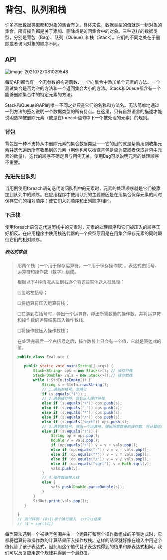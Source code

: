 # 背包、队列和栈

许多基础数据类型都和对象的集合有关。具体来说，数据类型的值就是一组对象的集合，所有操作都是关于添加、删除或是访问集合中的对象。三种这样的数据类型，分别是背包（Bag）、队列（Queue）和栈（Stack）。它们的不同之处在于删除或者访问对象的顺序不同。

## API

![image-20210727081029548](C:\Users\Howard\AppData\Roaming\Typora\typora-user-images\image-20210727081029548.png)

每份API都含有一个无参数的构造函数、一个向集合中添加单个元素的方法、一个测试集合是否为空的方法和一个返回集合大小的方法。Stack和Queue都含有一个能够删除集合中的特定元素的方法。

Stack和Queue的API的唯一不同之处只是它们的名称和方法名。无法简单地通过一列方法的签名说明一个数据类型的所有特点。在这里，只有自然语言的描述才能说明选择被删除元素（或是在foreach语句中下一个被处理的元素）的规则。

### 背包

背包是一种不支持从中删除元素的集合数据类型——它的目的就是帮助用例收集元素并迭代遍历所有收集到的元素（用例也可以检查背包是否为空或者获取背包中元素的数量）。迭代的顺序不确定且与用例无关。使用Bag可以说明元素的处理顺序不重要。



###  先进先出队列

当用例使用foreach语句迭代访问队列中的元素时，元素的处理顺序就是它们被添加到队列中的顺序。在应用程序中使用队列的主要原因是在用集合保存元素的同时保存它们的相对顺序：使它们入列顺序和出列顺序相同。



### 下压栈

使用foreach语句迭代遍历栈中的元素时，元素的处理顺序和它们被压入的顺序正好相反。在应用程序中使用栈迭代器的一个典型原因是在用集合保存元素的同时颠倒它们的相对顺序。



##### 表达式求值

>用两个栈（一个用于保存运算符，一个用于保存操作数）。表达式由括号、运算符和操作数（数字）组成。
>
>根据以下4种情况从左到右逐个将这些实体送入栈处理：
>
>❏忽略左括号；
>
>❏将运算符压入运算符栈；
>
>❏在遇到右括号时，弹出一个运算符，弹出所需数量的操作数，并将运算符和操作数的运算结果压入操作数栈。
>
>❏将操作数压入操作数栈；
>
>在处理完最后一个右括号之后，操作数栈上只会有一个值，它就是表达式的值。
>
>```java
>public class Evaluate {
>    
>    public static void main(String[] args) {
>        Stack<String> ops = new Stack<>(); // 操作符栈
>        Stack<Double> vals = new Stack<>();// 操作数栈
>        while (!StdIn.isEmpty()) {
>            String s = StdIn.readString();
>            // 1.遇到左括号，忽略它
>            if (s.equals("(")) ; 
>            // 2.遇到操作符，将它压入操作符栈
>            else if (s.equals("+")) ops.push(s);
>            else if (s.equals("-")) ops.push(s);
>            else if (s.equals("*")) ops.push(s);
>            else if (s.equals("/")) ops.push(s);
>            else if (s.equals("sqrt")) ops.push(s);
>            // 3.遇到右括号，弹出一个运算符，弹出所需数量的操作数，将计算结果压入操作数栈
>            else if (s.equals(")")) {
>                String op = ops.pop();
>                Double v = vals.pop();
>                if (op.equals("+")) v = v + vals.pop();
>                else if (op.equals("-")) v = v - vals.pop();
>                else if (op.equals("*")) v = v * vals.pop();
>                else if (op.equals("/")) v = v / vals.pop();
>                else if (op.equals("sqrt")) v = Math.sqrt(v);
>                vals.push(v);
>            } 
>            // 4.操作数直接入栈
>            else {
>                vals.push(Double.parseDouble(s));
>            }
>        }
>        StdOut.print(vals.pop());
>    }
>
>}
>// 测试样例：(8+1)单个换行输入  ctrl+z结束 
>// (1 + sqrt(4))
>```
>
>

每当算法遇到一个被括号包围并由一个运算符和两个操作数组成的子表达式时，它都将运算符和操作数的计算结果压入操作数栈。这样的结果就好像在输入中用这个值代替了该子表达式，因此用这个值代替子表达式得到的结果和原表达式相同。我们可以反复应用这个规律并得到一个最终值。









